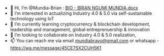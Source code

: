 - 👋 Hi, I’m @Mundia-Brian :  [BIO - BRIAN NGUMI MUNDIA.docx](https://github.com/Mundia-Brian/Mundia-Brian/files/8122916/BIO.-.BRIAN.NGUMI.MUNDIA.docx)
- 👀 I’m interested in actualizing Industry 4.0 & 5.0 via self-sustainable technology using IoT
- 🌱 I’m currently learning cryptocurrency & blockchain development, leadership and management, global entreprenuership & innovation
- 💞️ I’m looking to collaborate on Industry 4.0 & 5.0 realization, 
- 📫 You can reach me via email mundiabrayo@gmail.com or whatsapp - https://wa.me/message/45CE7SX2CUH5K1

<!---
Mundia-Brian/Mundia-Brian is a ✨ special ✨ repository because its `README.md` (this file) appears on your GitHub profile.
You can click the Preview link to take a look at your changes.
--->

